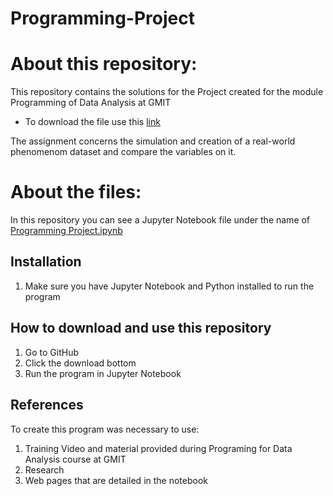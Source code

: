 # Programming-Project

# About this repository:
This repository contains the solutions for the Project created for the module Programming of Data Analysis at GMIT
- To download the file use this [link](https://github.com/brianmcgmit/ProgDA/raw/master/ProgDA_Project.pdf)

The assignment concerns the simulation and creation of a real-world phenomenom dataset and compare the variables on it. 

# About the files:
In this repository you can see a Jupyter Notebook file under the name of [Programming Project.ipynb](https://github.com/Katylub/Programming-Project/blob/master/Programming%20Project.ipynb) 

## Installation
1. Make sure you have Jupyter Notebook and Python installed to run the program

## How to download and use this repository
1. Go to GitHub
2. Click the download bottom 
3. Run the program in Jupyter Notebook 

## References
To create this program was necessary to use: 
1. Training Video and material provided during Programing for Data Analysis course at GMIT
2. Research 
3. Web pages that are detailed in the notebook